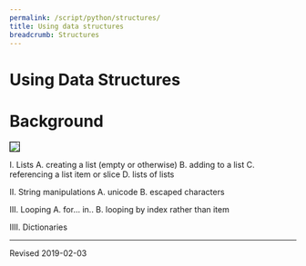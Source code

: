 ```yaml
---
permalink: /script/python/structures/
title: Using data structures 
breadcrumb: Structures
---
```

# Using Data Structures

# Background



<img src="../images/install1mac.png" style="border:1px solid black">

I. Lists
 A. creating a list (empty or otherwise)
 B. adding to a list
 C. referencing a list item or slice
 D. lists of lists

II. String manipulations
 A. unicode
 B. escaped characters

III. Looping
 A. for... in..
 B. looping by index rather than item

IIII. Dictionaries


----
Revised 2019-02-03
